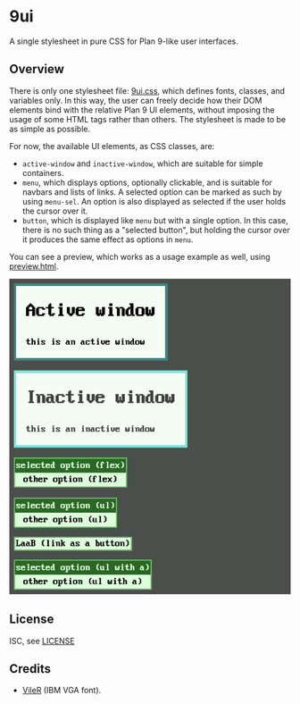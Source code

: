 # 9ui

A single stylesheet in pure CSS for Plan 9-like user interfaces.

## Overview

There is only one stylesheet file: [9ui.css](./9ui.css), which defines fonts, classes, and variables only. In this way, the user can freely decide how their DOM elements bind with the relative Plan 9 UI elements, without imposing the usage of some HTML tags rather than others. The stylesheet is made to be as simple as possible.

For now, the available UI elements, as CSS classes, are:

- `active-window` and `inactive-window`, which are suitable for simple containers.
- `menu`, which displays options, optionally clickable, and is suitable for navbars and lists of links. A selected option can be marked as such by using `menu-sel`. An option is also displayed as selected if the user holds the cursor over it.
- `button`, which is displayed like `menu` but with a single option. In this case, there is no such thing as a "selected button", but holding the cursor over it produces the same effect as options in `menu`.

You can see a preview, which works as a usage example as well, using [preview.html](./preview.html).

![preview](./preview.png)

## License

ISC, see [LICENSE](./LICENSE)

## Credits

- [VileR](https://int10h.org) (IBM VGA font).
